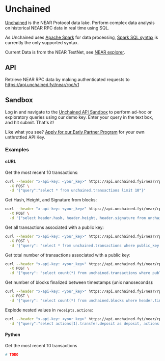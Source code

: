 # Unchained
[Unchained](https://unchained.fyi) is the NEAR Protocol data lake. Perform complex data analysis on historical NEAR RPC data in real time using SQL.

As Unchained uses [Apache Spark](https://spark.apache.org/docs/latest/index.html) for data processing, [Spark SQL syntax](https://spark.apache.org/docs/latest/sql-ref-syntax-qry-select.html) is currently the only supported syntax.

Current Data is from the NEAR TestNet, see [NEAR explorer](https://explorer.testnet.near.org/).

## API
Retrieve NEAR RPC data by making authenticated requests to https://api.unchained.fyi/near/rpc/v1

## Sandbox
Log in and navigate to the [Unchained API Sandbox](https://app.unchained.fyi/sandbox) to perform ad-hoc or exploratory queries using our demo key. Enter your query in the text box, and hit submit. That's it!

Like what you see? [Apply for our Early Partner Program](https://forms.gle/AwFmZMBs3YMkaCFe9) for your own unthrottled API Key.

### Examples
#### cURL
Get the most recent 10 transactions:
```sh
curl --header "x-api-key: <your_key>" https://api.unchained.fyi/near/rpc/v1 \
  -X POST \
  -d '{"query":"select * from unchained.transactions limit 10"}'
```

Get Hash, Height, and Signature from blocks:
```sh
curl --header "x-api-key: <your_key>" https://api.unchained.fyi/near/rpc/v1 \
  -X POST \
  -d '{"select header.hash, header.height, header.signature from unchained.blocks limit 1"}'
```

Get all transactions associated with a public key:
```sh
curl --header "x-api-key: <your_key>" https://api.unchained.fyi/near/rpc/v1 \
  -X POST \
  -d '{"query": "select * from unchained.transactions where public_key like \"ed25519:39nKrVUHdrbSnfWVpJ1UmQ5KjZny5JqvUBm8bLkhmAc9\"}'
```

Get total number of transactions associated with a public key:
```sh
curl --header "x-api-key: <your_key>" https://api.unchained.fyi/near/rpc/v1 \
  -X POST \
  -d '{"query": "select count(*) from unchained.transactions where public_key like \"ed25519:39nKrVUHdrbSnfWVpJ1UmQ5KjZny5JqvUBm8bLkhmAc9\"}'
```

Get number of blocks finalized between timestamps (unix nanoseconds):
```sh
curl --header "x-api-key: <your_key>" https://api.unchained.fyi/near/rpc/v1 \
  -X POST \
  -d '{"query": "select count(*) from unchained.blocks where header.timestamp between 1650975390581513200 and 1651975390581513200"}'
```

Explode nested values in `receipts.actions`:
```sh
curl --header "x-api-key: <your_key>" https://api.unchained.fyi/near/rpc/v1 \
  -d '{"query":"select actions[1].transfer.deposit as deposit, actions[1].functionCall.method_name as method_name, actions[1].functionCall.gas as gas from unchained.receipts limit 3"}'
```

#### Python
Get the most recent 10 transactions
```python
# TODO
```
